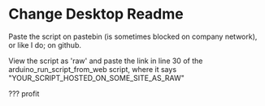 # Change Desktop Readme
Paste the script on pastebin (is sometimes blocked on company network), or like I do; on github.

View the script as 'raw' and paste the link in line 30 of the arduino_run_script_from_web script, where it says "YOUR_SCRIPT_HOSTED_ON_SOME_SITE_AS_RAW"

???
profit

